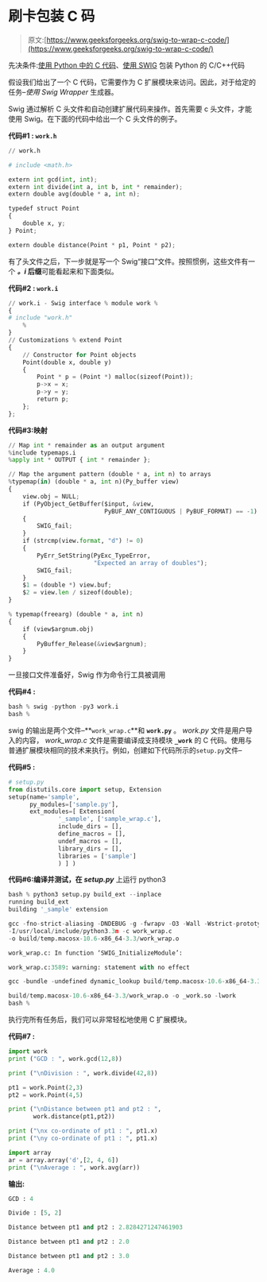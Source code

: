 # 刷卡包装 C 码

> 原文:[https://www.geeksforgeeks.org/swig-to-wrap-c-code/](https://www.geeksforgeeks.org/swig-to-wrap-c-code/)

先决条件:[使用 Python 中的 C 代码](https://www.geeksforgeeks.org/using-c-codes-in-python-set-1/)、[使用 SWIG](https://www.geeksforgeeks.org/wrapping-cc-python-using-swig-set-1/) 包装 Python 的 C/C++代码

假设我们给出了一个 C 代码，它需要作为 C 扩展模块来访问。因此，对于给定的任务–*使用 Swig Wrapper* 生成器。

Swig 通过解析 C 头文件和自动创建扩展代码来操作。首先需要 c 头文件，才能使用 Swig。在下面的代码中给出一个 C 头文件的例子。

**代码#1 : `work.h`**

```py
// work.h

# include <math.h>

extern int gcd(int, int);
extern int divide(int a, int b, int * remainder);
extern double avg(double * a, int n);

typedef struct Point
{
    double x, y;
} Point;

extern double distance(Point * p1, Point * p2);
```

有了头文件之后，下一步就是写一个 Swig“接口”文件。按照惯例，这些文件有一个 ***。i* 后缀**可能看起来和下面类似。

**代码#2 : `work.i`**

```py
// work.i - Swig interface % module work %
{
# include "work.h"
    %
}
// Customizations % extend Point
{
    // Constructor for Point objects 
    Point(double x, double y)
    {
        Point * p = (Point *) malloc(sizeof(Point));
        p->x = x;
        p->y = y;
        return p;
    };
};
```

**代码#3:映射**

```py
// Map int * remainder as an output argument
%include typemaps.i 
%apply int * OUTPUT { int * remainder };

// Map the argument pattern (double * a, int n) to arrays 
%typemap(in) (double * a, int n)(Py_buffer view)
{
    view.obj = NULL;
    if (PyObject_GetBuffer($input, &view, 
                           PyBUF_ANY_CONTIGUOUS | PyBUF_FORMAT) == -1)
    {
        SWIG_fail;
    }
    if (strcmp(view.format, "d") != 0)
    {
        PyErr_SetString(PyExc_TypeError, 
                        "Expected an array of doubles");
        SWIG_fail;
    }
    $1 = (double *) view.buf;
    $2 = view.len / sizeof(double);
}

% typemap(freearg) (double * a, int n)
{
    if (view$argnum.obj)
    {
        PyBuffer_Release(&view$argnum);
    }
}
```

一旦接口文件准备好，Swig 作为命令行工具被调用

**代码#4 :**

```py
bash % swig -python -py3 work.i
bash %
```

swig 的输出是两个文件–**`work_wrap.c`**和 **`work.py`** 。 *work.py* 文件是用户导入的内容， *work_wrap.c* 文件是需要编译成支持模块 **`_work`** 的 C 代码。使用与普通扩展模块相同的技术来执行。例如，创建如下代码所示的`setup.py`文件–

**代码#5 :**

```py
# setup.py
from distutils.core import setup, Extension
setup(name='sample', 
      py_modules=['sample.py'],
      ext_modules=[ Extension(
              '_sample', ['sample_wrap.c'], 
              include_dirs = [], 
              define_macros = [],
              undef_macros = [],
              library_dirs = [],
              libraries = ['sample']
              ) ] )
```

**代码#6:编译并测试，在 *setup.py*** 上运行 python3

```py
bash % python3 setup.py build_ext --inplace
running build_ext
building '_sample' extension

gcc -fno-strict-aliasing -DNDEBUG -g -fwrapv -O3 -Wall -Wstrict-prototypes
-I/usr/local/include/python3.3m -c work_wrap.c
-o build/temp.macosx-10.6-x86_64-3.3/work_wrap.o

work_wrap.c: In function ‘SWIG_InitializeModule’:

work_wrap.c:3589: warning: statement with no effect

gcc -bundle -undefined dynamic_lookup build/temp.macosx-10.6-x86_64-3.3/work.o

build/temp.macosx-10.6-x86_64-3.3/work_wrap.o -o _work.so -lwork
bash %
```

执行完所有任务后，我们可以非常轻松地使用 C 扩展模块。

**代码#7 :**

```py
import work
print ("GCD : ", work.gcd(12,8))

print ("\nDivision : ", work.divide(42,8))

pt1 = work.Point(2,3)
pt2 = work.Point(4,5)

print ("\nDistance between pt1 and pt2 : ", 
       work.distance(pt1,pt2))

print ("\nx co-ordinate of pt1 : ", pt1.x)
print ("\ny co-ordinate of pt1 : ", pt1.x)

import array
ar = array.array('d',[2, 4, 6])
print ("\nAverage : ", work.avg(arr))
```

**输出:**

```py
GCD : 4

Divide : [5, 2]

Distance between pt1 and pt2 : 2.8284271247461903

Distance between pt1 and pt2 : 2.0

Distance between pt1 and pt2 : 3.0

Average : 4.0

```